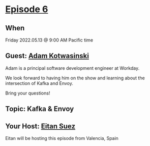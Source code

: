 # [Episode 6](introduction.md)

## When

Friday 2022.05.13 @ 9:00 AM Pacific time

## Guest: [Adam Kotwasinski](https://www.linkedin.com/in/adam-kotwasinski/)

Adam is a principal software development engineer at Workday.

We look forward to having him on the show and learning about the intersection of Kafka and Envoy.

Bring your questions!

## Topic:  Kafka & Envoy

## Your Host: [Eitan Suez](https://www.linkedin.com/in/eitan-suez-2336b26/)

Eitan will be hosting this episode from Valencia, Spain
